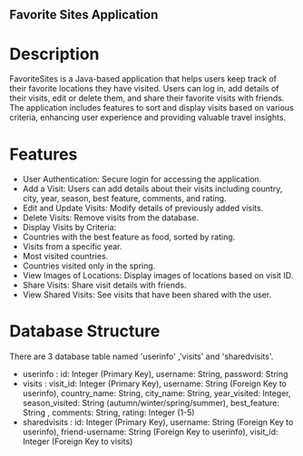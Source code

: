 ## Favorite Sites Application

# Description
FavoriteSites is a Java-based application that helps users keep track of their favorite locations they have visited. Users can log in, add details of their visits, edit or delete them, and share their favorite visits with friends. The application includes features to sort and display visits based on various criteria, enhancing user experience and providing valuable travel insights.

# Features
- User Authentication: Secure login for accessing the application.
- Add a Visit: Users can add details about their visits including country, city, year, season, best feature, comments, and rating.
- Edit and Update Visits: Modify details of previously added visits.
- Delete Visits: Remove visits from the database.
- Display Visits by Criteria:
- Countries with the best feature as food, sorted by rating.
- Visits from a specific year.
- Most visited countries.
- Countries visited only in the spring.
- View Images of Locations: Display images of locations based on visit ID.
- Share Visits: Share visit details with friends.
- View Shared Visits: See visits that have been shared with the user.

# Database Structure
There are 3 database table named 'userinfo' ,'visits' and 'sharedvisits'.
- userinfo : id: Integer (Primary Key), username: String, password: String
- visits : visit_id: Integer (Primary Key), username: String (Foreign Key to userinfo), country_name: String, city_name: String, year_visited: Integer, season_visited: String (autumn/winter/spring/summer), best_feature: String , comments: String, rating: Integer (1-5)
- sharedvisits : id: Integer (Primary Key), username: String (Foreign Key to userinfo), friend-username: String (Foreign Key to userinfo), visit_id: Integer (Foreign Key to visits)
